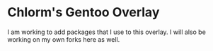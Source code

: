 Chlorm's Gentoo Overlay
=======================
I am working to add packages that I use to this overlay.  I will also be working on my own forks here as well.